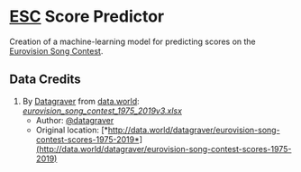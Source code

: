 #   [ESC](http://eurovision.tv/) Score Predictor

Creation of a machine-learning model for predicting scores on the [Eurovision Song Contest](https://eurovision.tv/).

##  Data Credits

1.  By [Datagraver](http://datagraver.com/) from [data.world](http://data.world/): [*eurovision_song_contest_1975_2019v3.xlsx*](eurovision_song_contest_1975_2019v3.xlsx)
    *   Author: [@datagraver](http://data.world/datagraver)
    *   Original location: [*http://data.world/datagraver/eurovision-song-contest-scores-1975-2019*](http://data.world/datagraver/eurovision-song-contest-scores-1975-2019)
